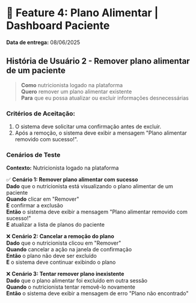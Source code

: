 # 📌 Feature 4: Plano Alimentar | Dashboard Paciente
**Data de entrega:** 08/06/2025

## História de Usuário 2 - Remover plano alimentar de um paciente
> **Como** nutricionista logado na plataforma  
> **Quero** remover um plano alimentar existente  
> **Para** que eu possa atualizar ou excluir informações desnecessárias  

### Critérios de Aceitação:
1. O sistema deve solicitar uma confirmação antes de excluir.
2. Após a remoção, o sistema deve exibir a mensagem "Plano alimentar removido com sucesso!".  

### Cenários de Teste
**Contexto:** Nutricionista logado na plataforma

✅ **Cenário 1: Remover plano alimentar com sucesso**  
**Dado** que o nutricionista está visualizando o plano alimentar de um paciente  
**Quando** clicar em "Remover"  
**E** confirmar a exclusão  
**Então** o sistema deve exibir a mensagem "Plano alimentar removido com sucesso!"  
**E** atualizar a lista de planos do paciente  

❌ **Cenário 2: Cancelar a remoção do plano**  
**Dado** que o nutricionista clicou em "Remover"  
**Quando** cancelar a ação na janela de confirmação  
**Então** o plano não deve ser excluído  
**E** o sistema deve continuar exibindo o plano  

❌ **Cenário 3: Tentar remover plano inexistente**  
**Dado** que o plano alimentar foi excluído em outra sessão  
**Quando** o nutricionista tentar removê-lo novamente  
**Então** o sistema deve exibir a mensagem de erro "Plano não encontrado"  